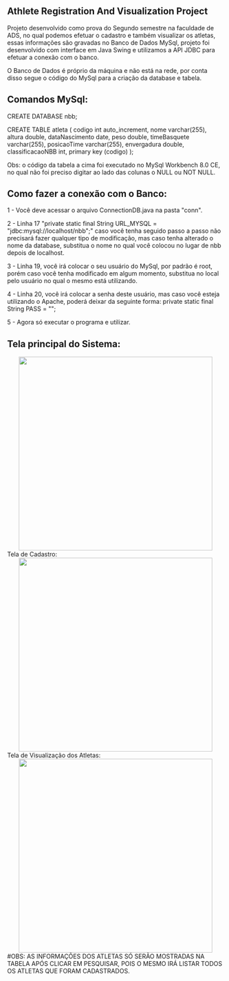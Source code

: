 ## Athlete Registration And Visualization Project
 
Projeto desenvolvido como prova do Segundo semestre na faculdade de ADS, no qual podemos efetuar o cadastro e também visualizar os atletas, essas informações são gravadas no Banco de Dados MySql, projeto foi desenvolvido com interface em Java Swing e utilizamos a API JDBC para efetuar a conexão com o banco.

O Banco de Dados é próprio da máquina e não está na rede, por conta disso segue o código do MySql para a criação da database e tabela.

## Comandos MySql:

CREATE DATABASE nbb;

CREATE TABLE atleta (
    codigo int auto_increment,
    nome varchar(255),
    altura double,
    dataNascimento date,
    peso double,
    timeBasquete varchar(255),
    posicaoTime varchar(255),
    envergadura double,
    classificacaoNBB int,
    primary key (codigo)
);

Obs: o código da tabela a cima foi executado no MySql Workbench 8.0 CE, no qual não foi preciso digitar ao lado das colunas o NULL ou NOT NULL.

## Como fazer a conexão com o Banco:

1 - Você deve acessar o arquivo ConnectionDB.java na pasta "conn".

2 - Linha 17 "private static final String URL_MYSQL = "jdbc:mysql://localhost/nbb";" caso você tenha seguido passo a passo não precisará fazer qualquer tipo de  modificação, mas caso tenha alterado o nome da database, substitua o nome no qual você colocou no lugar de nbb depois de localhost.

3 - Linha 19, você irá colocar o seu usuário do MySql, por padrão é root, porém caso você tenha modificado em algum momento, substitua no local pelo usuário no qual o mesmo está utilizando.

4 - Linha 20, você irá colocar a senha deste usuário, mas caso você esteja utilizando o Apache, poderá deixar da seguinte forma:
private static final String PASS = "";

5 - Agora só executar o programa e utilizar.

## Tela principal do Sistema:

<div align="center">
<img src="https://github.com/gustavocarmomendes/Athlete-Registration-And-Visualization-Project/assets/112448190/7bdc6f52-482f-4a1c-8180-2ec3e4d2a9ef" width="450px" />
</div

## Tela de Cadastro:

<div align="center">
<img src="https://github.com/gustavocarmomendes/Athlete-Registration-And-Visualization-Project/assets/112448190/721da558-da87-492c-866e-b03431757f20" width="450px" />
</div

## Tela de Visualização dos Atletas:

<div align="center">
<img src="https://github.com/gustavocarmomendes/Athlete-Registration-And-Visualization-Project/assets/112448190/9898beb2-cae5-477d-af01-35e2bf4e0e65" width="450px" />
</div

#OBS: AS INFORMAÇÕES DOS ATLETAS SÓ SERÃO MOSTRADAS NA TABELA APÓS CLICAR EM PESQUISAR, POIS O MESMO IRÁ LISTAR TODOS OS ATLETAS QUE FORAM CADASTRADOS.
